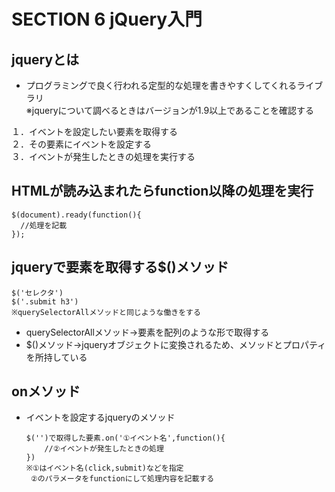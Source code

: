 # SECTION 6 jQuery入門
## jqueryとは
- プログラミングで良く行われる定型的な処理を書きやすくしてくれるライブラリ  
  ※jqueryについて調べるときはバージョンが1.9以上であることを確認する

１．イベントを設定したい要素を取得する  
２．その要素にイベントを設定する  
３．イベントが発生したときの処理を実行する  

## HTMLが読み込まれたらfunction以降の処理を実行
    $(document).ready(function(){
      //処理を記載
    });

## jqueryで要素を取得する$()メソッド
    $('セレクタ')  
    $('.submit h3')
    ※querySelectorAllメソッドと同じような働きをする

- querySelectorAllメソッド→要素を配列のような形で取得する
- $()メソッド→jqueryオブジェクトに変換されるため、メソッドとプロパティを所持している
  
## onメソッド
- イベントを設定するjqueryのメソッド
  
      $('')で取得した要素.on('①イベント名',function(){
          //②イベントが発生したときの処理
      })
      ※①はイベント名(click,submit)などを指定
       ②のパラメータをfunctionにして処理内容を記載する
